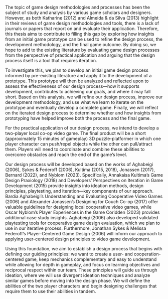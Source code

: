 The topic of game design methodologies and processes has been the subject of study and analysis by various game scholars and designers. However, as both Katharine (2012) and Almeida & da Silva (2013) highlight in their reviews of game design methodologies and tools, there is a lack of journals or papers that report on and evaluate their application. Therefore, this thesis aims to contribute to filling this gap by exploring how insights from an initial game prototype can be used to refine the design process, the development methodology, and the final game outcome. By doing so, we hope to add to the existing literature by evaluating game design processes from the perspective of practical application and arguing that the design process itself is a tool that requires iteration.

To investigate this, we plan to develop an initial game design process informed by pre-existing literature and apply it to the development of a prototype. This prototype will then be analyzed and reflected upon to assess the effectiveness of our design process—how it supports development, contributes to achieving our goals, and where it may fall short. Based on this analysis, we will refine our design process, improve our development methodology, and use what we learn to iterate on the prototype and eventually develop a complete game. Finally, we will reflect on the iterated design process to determine whether and how insights from prototyping have helped improve both the process and the final game.

For the practical application of our design process, we intend to develop a two-player local co-op video game. The final product will be a short (approximately 15 minutes of gameplay) 3D puzzle-platformer in which one player character can push/repel objects while the other can pull/attract them. Players will need to coordinate and combine these abilities to overcome obstacles and reach the end of the game’s level.

Our design process will be developed based on the works of Aghabeigi (2006), Sykes & Federoff (2006), Kultima (2015, 2018), Jonassen (2017), Bernard (2022), and Nyblom (2023). Specifically, Annakaisa Kultima’s Game Design Praxiology (2018) and Developers’ Perspectives on Iteration in Game Development (2015) provide insights into ideation methods, design principles, playtesting, and iteration—key components of our approach. Bardia Aghabeigi’s Understanding and Evaluating Cooperative Video Games (2006) and Alexander Jonassen’s Designing for Couch Co-op (2017) offer valuable guidelines for designing local cooperative video games, while Oscar Nyblom’s Player Experiences in the Game Coridden (2023) provides additional case study insights. Aghabeigi (2006) also developed validated playtesting tools for cooperative game design evaluation, which we plan to use in our iterative process. Furthermore, Jonathan Sykes & Melissa Federoff’s Player-Centered Game Design (2006) will inform our approach to applying user-centered design principles to video game development.

Using this foundation, we aim to establish a design process that begins with defining our guiding principles: we want to create a user- and cooperation-centered game, keep mechanics complementary and easy to understand while allowing for depth in gameplay, and focus on learning objectives and reciprocal respect within our team. These principles will guide us through ideation, where we will use divergent ideation techniques and analyze similar games before moving into the design phase. We will define the abilities of the two player characters and begin designing challenges that require them to use their abilities in tandem.
